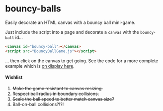 # bouncy-balls
Easily decorate an HTML canvas with a bouncy ball mini-game.

Just include the script into a page and decorate a `canvas` with the `bouncy-ball` id...

```html
<canvas id="bouncy-ball"></canvas>
<script src="BouncyBallGame.js"></script>
```

... then click on the canvas to get going.  See the code for a more complete example which is [on display here](https://www.joelsleppy.com/bouncyBallGame.html "Bouncy-Balls example").

#### Wishlist
1. ~~Make the game resistant to canvas resizing.~~
2. ~~Respect ball radius in boundary collisions.~~
3. ~~Scale the ball speed to better match canvas size?~~
4. Ball-on-ball collisions?!?!
